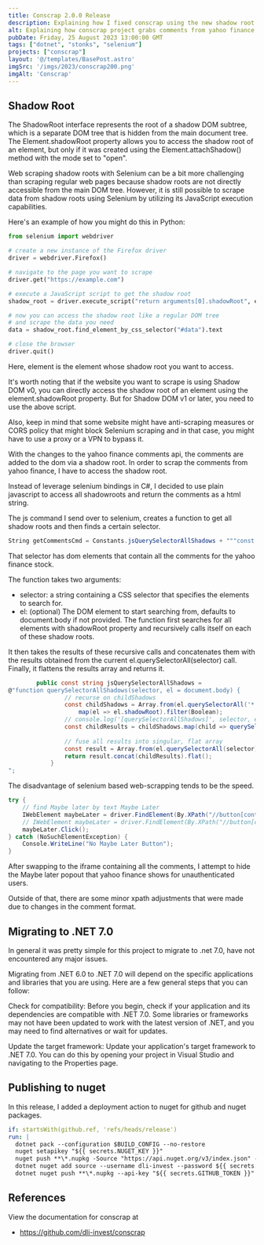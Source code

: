 ```yaml
---
title: Conscrap 2.0.0 Release
description: Explaining how I fixed conscrap using the new shadow root api 
alt: Explaining how conscrap project grabs comments from yahoo finance using selenium.
pubDate: Friday, 25 August 2023 13:00:00 GMT
tags: ["dotnet", "stonks", "selenium"]
projects: ["conscrap"]
layout: '@/templates/BasePost.astro'
imgSrc: '/imgs/2023/conscrap200.png'
imgAlt: 'Conscrap'
---
```


## Shadow Root

The ShadowRoot interface represents the root of a shadow DOM subtree, which is a separate DOM tree that is hidden from the main document tree. The Element.shadowRoot property allows you to access the shadow root of an element, but only if it was created using the Element.attachShadow() method with the mode set to "open".


Web scraping shadow roots with Selenium can be a bit more challenging than scraping regular web pages because shadow roots are not directly accessible from the main DOM tree. However, it is still possible to scrape data from shadow roots using Selenium by utilizing its JavaScript execution capabilities.

Here's an example of how you might do this in Python:

```python
from selenium import webdriver

# create a new instance of the Firefox driver
driver = webdriver.Firefox()

# navigate to the page you want to scrape
driver.get("https://example.com")

# execute a JavaScript script to get the shadow root
shadow_root = driver.execute_script("return arguments[0].shadowRoot", element)

# now you can access the shadow root like a regular DOM tree
# and scrape the data you need
data = shadow_root.find_element_by_css_selector("#data").text

# close the browser
driver.quit()
```

Here, element is the element whose shadow root you want to access.

It's worth noting that if the website you want to scrape is using Shadow DOM v0, you can directly access the shadow root of an element using the element.shadowRoot property. But for Shadow DOM v1 or later, you need to use the above script.

Also, keep in mind that some website might have anti-scraping measures or CORS policy that might block Selenium scraping and in that case, you might have to use a proxy or a VPN to bypass it.

With the changes to the yahoo finance comments api, the comments are added to the dom via a shadow root. In order to scrap the comments from yahoo finance, I have to access the shadow root.

Instead of leverage selenium bindings in C#, I decided to use plain javascript to access all shadowroots and return the comments as a html string.

The js command I send over to selenium, creates a function to get all shadow roots and then finds a certain selector.
```csharp
String getCommentsCmd = Constants.jsQuerySelectorAllShadows + """const results = querySelectorAllShadows("ul.spcv_messages-list"); return results[0].outerHTML.toString();""";
```

That selector has dom elements that contain all the comments for the yahoo finance stock.

The function takes two arguments:

* selector: a string containing a CSS selector that specifies the elements to search for.
* el: (optional) The DOM element to start searching from, defaults to document.body if not provided. The function first searches for all elements with shadowRoot property and recursively calls itself on each of these shadow roots.

It then takes the results of these recursive calls and concatenates them with the results obtained from the current el.querySelectorAll(selector) call.
Finally, it flattens the results array and returns it.
```csharp
        public const string jsQuerySelectorAllShadows = 
@"function querySelectorAllShadows(selector, el = document.body) {
                // recurse on childShadows
                const childShadows = Array.from(el.querySelectorAll('*')).
                    map(el => el.shadowRoot).filter(Boolean);
                // console.log('[querySelectorAllShadows]', selector, el, `(${childShadows.length} shadowRoots)`);
                const childResults = childShadows.map(child => querySelectorAllShadows(selector, child));
                
                // fuse all results into singular, flat array
                const result = Array.from(el.querySelectorAll(selector));
                return result.concat(childResults).flat();
            }
";
```

The disadvantage of selenium based web-scrapping tends to be the speed.


```csharp
try {
    // find Maybe later by text Maybe Later
    IWebElement maybeLater = driver.FindElement(By.XPath("//button[contains(text(), 'Maybe later')]"));
    // IWebElement maybeLater = driver.FindElement(By.XPath("//button[contains(@class, 'btn btn-primary')]"));
    maybeLater.Click();
} catch (NoSuchElementException) {
    Console.WriteLine("No Maybe Later Button");
}
```

After swapping to the iframe containing all the comments, I attempt to hide the Maybe later popout that yahoo finance shows for unauthenticated users.

Outside of that, there are some minor xpath adjustments that were made due to changes in the comment format.

## Migrating to .NET 7.0
In general it was pretty simple for this project to migrate to .net 7.0, have not encountered any major issues.

Migrating from .NET 6.0 to .NET 7.0 will depend on the specific applications and libraries that you are using. Here are a few general steps that you can follow:

Check for compatibility: Before you begin, check if your application and its dependencies are compatible with .NET 7.0. Some libraries or frameworks may not have been updated to work with the latest version of .NET, and you may need to find alternatives or wait for updates.

Update the target framework: Update your application's target framework to .NET 7.0. You can do this by opening your project in Visual Studio and navigating to the Properties page.

## Publishing to nuget

In this release, I added a deployment action to nuget for github and nuget packages.


```yaml
if: startsWith(github.ref, 'refs/heads/release')
run: |
  dotnet pack --configuration $BUILD_CONFIG --no-restore
  nuget setapikey "${{ secrets.NUGET_KEY }}"
  nuget push **\*.nupkg -Source "https://api.nuget.org/v3/index.json" -SkipDuplicate
  dotnet nuget add source --username dli-invest --password ${{ secrets.GITHUB_TOKEN }} --store-password-in-clear-text --name github "https://nuget.pkg.github.com/dli-invest/index.json"
  dotnet nuget push **\*.nupkg --api-key "${{ secrets.GITHUB_TOKEN }}" --source "github"
```

## References

View the documentation for conscrap at

* https://github.com/dli-invest/conscrap
